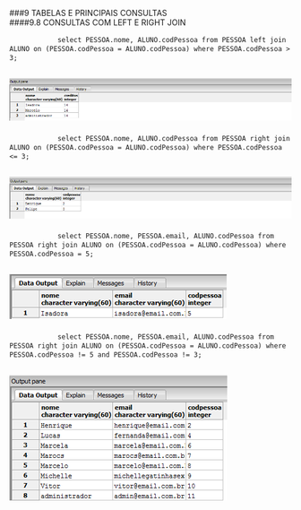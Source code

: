 ###9	TABELAS E PRINCIPAIS CONSULTAS<br>
####9.8	CONSULTAS COM LEFT E RIGHT JOIN<br>

				select PESSOA.nome, ALUNO.codPessoa from PESSOA left join ALUNO on (PESSOA.codPessoa = ALUNO.codPessoa) where PESSOA.codPessoa > 3; 
        
![Alt text](https://github.com/calosguilherme/trab01/blob/master/9.8/t.png "Resultado")<br>
---------------------------------------------------------------------------------------------

				select PESSOA.nome, ALUNO.codPessoa from PESSOA right join ALUNO on (PESSOA.codPessoa = ALUNO.codPessoa) where PESSOA.codPessoa <= 3;

![Alt text](https://github.com/calosguilherme/trab01/blob/master/9.8/s.png "Resultado")<br>
---------------------------------------------------------------------------------------------


				select PESSOA.nome, PESSOA.email, ALUNO.codPessoa from PESSOA right join ALUNO on (PESSOA.codPessoa = ALUNO.codPessoa) where PESSOA.codPessoa = 5; 

![Alt text](https://github.com/calosguilherme/trab01/blob/master/9.8/3.png "Resultado")<br>
---------------------------------------------------------------------------------------------


				select PESSOA.nome, PESSOA.email, ALUNO.codPessoa from PESSOA right join ALUNO on (PESSOA.codPessoa = ALUNO.codPessoa) where PESSOA.codPessoa != 5 and PESSOA.codPessoa != 3;  

![Alt text](https://github.com/calosguilherme/trab01/blob/master/9.8/4.png "Resultado")<br>
---------------------------------------------------------------------------------------------
